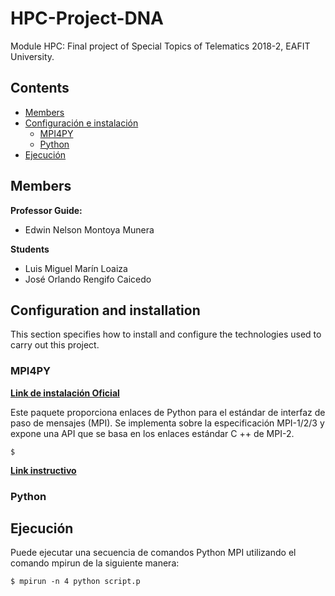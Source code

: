 # HPC-Project-DNA
Module HPC: Final project of Special Topics of Telematics 2018-2, EAFIT University.

## Contents

- [Members](#Members)
- [Configuración e instalación](#Configuración-e-instalación)
	- [MPI4PY](#MPI4PY)
	- [Python](#Python)
- [Ejecución](#Ejecución)

## Members

**Professor Guide:**
- Edwin Nelson Montoya Munera

**Students**
- Luis Miguel Marín Loaiza
- José Orlando Rengifo Caicedo


## Configuration and installation

This section specifies how to install and configure the technologies used to carry out this project.

### MPI4PY

[**Link de instalación Oficial**](https://pypi.org/project/mpi4py/)

Este paquete proporciona enlaces de Python para el estándar de interfaz de paso de mensajes (MPI). Se implementa sobre la especificación MPI-1/2/3 y expone una API que se basa en los enlaces estándar C ++ de MPI-2.

~~~
$ 
~~~


[**Link instructivo**](https://rabernat.github.io/research_computing/parallel-programming-with-mpi-for-python.html)

### Python

## Ejecución

Puede ejecutar una secuencia de comandos Python MPI utilizando el comando mpirun de la siguiente manera:

~~~
$ mpirun -n 4 python script.p
~~~
<!--stackedit_data:
eyJoaXN0b3J5IjpbMzI1MzExNTQ2LC0xODIwMDQ1ODEyLC05Mz
Q2ODYwMjUsLTI2MDQ3MjM4MCwtOTE5NzkxNzY4LDEwMTU4ODMy
MDVdfQ==
-->